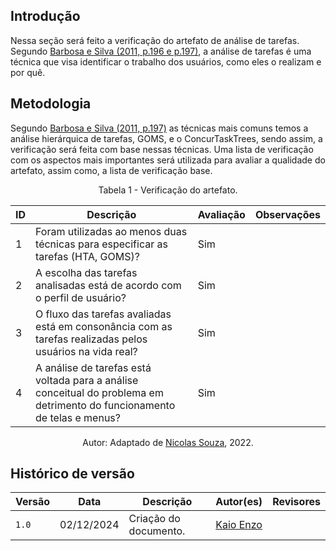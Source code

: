 ## **Introdução**

Nessa seção será feito a verificação do artefato de análise de tarefas. Segundo [Barbosa e Silva (2011, p.196 e p.197)](../../../analiseRequisitos/referencias/analise_tarefas.png), a análise de tarefas é uma técnica que visa identificar o trabalho dos usuários, como eles o realizam e por quê.

## **Metodologia**
Segundo [Barbosa e Silva (2011, p.197)](../../../analiseRequisitos/referencias/analise_tarefas2.png) as técnicas mais comuns temos a análise hierárquica de tarefas, GOMS, e o ConcurTaskTrees, sendo assim, a verificação será feita com base nessas técnicas. Uma lista de verificação com os aspectos mais importantes será utilizada para avaliar a qualidade do artefato, assim como, a lista de verificação base.

<center>
Tabela 1 - Verificação do artefato.

| ID | Descrição | Avaliação | Observações |
|----|-----------|-----------|-------------|
1 |	Foram utilizadas ao menos duas técnicas para especificar as tarefas (HTA, GOMS)?	|	 Sim 	|		|
2 |	A escolha das tarefas analisadas está de acordo com o perfil de usuário?		| Sim | |
3 |	O fluxo das tarefas avaliadas está em consonância com as tarefas realizadas pelos usuários na vida real? | Sim | |		
4 |	A análise de tarefas está voltada para a análise conceitual do problema em detrimento do funcionamento de telas e menus? | Sim | |

Autor: Adaptado de [Nicolas Souza](https://github.com/nszchagas), 2022.
</center>


## __Histórico de versão__

| Versão |    Data    |      Descrição      |             Autor(es)                        | Revisores |
|--------|------------|---------------------|----------------------------------------------|-----------|
| `1.0`  | 02/12/2024 | Criação do documento. | [Kaio Enzo](https://github.com/kaioenzo) |  |

